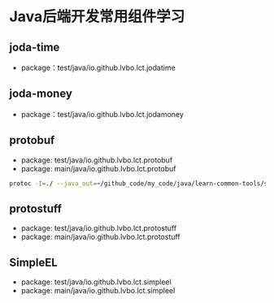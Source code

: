 # Java后端开发常用组件学习

## joda-time
- package：test/java/io.github.lvbo.lct.jodatime 

## joda-money
- package：test/java/io.github.lvbo.lct.jodamoney

## protobuf
- package: test/java/io.github.lvbo.lct.protobuf
- package: main/java/io.github.lvbo.lct.protobuf

```bash
protoc -I=./ --java_out=~/github_code/my_code/java/learn-common-tools/src/main/java ./addressbook.proto 
```

## protostuff
- package: test/java/io.github.lvbo.lct.protostuff
- package: main/java/io.github.lvbo.lct.protostuff

## SimpleEL
- package: test/java/io.github.lvbo.lct.simpleel
- package: main/java/io.github.lvbo.lct.simpleel
